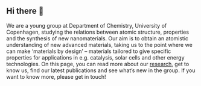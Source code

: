 ## Hi there 👋

We are a young group at Department of Chemistry, University of Copenhagen, studying the relations between atomic structure, properties and the synthesis of new nanomaterials. Our aim is to obtain an atomistic understanding of new advanced materials, taking us to the point where we can make ‘materials by design’  – materials tailored to give specific properties for applications in e.g. catalysis, solar cells and other energy technologies.
On this page, you can read more about our [research](https://nanostructure-cph.com/research/), get to know us, find our latest publications and see what’s new in the group.  If you want to know more, please get in touch!
<!--

**Here are some ideas to get you started:**

🙋‍♀️ A short introduction - what is your organization all about?
🌈 Contribution guidelines - how can the community get involved?
👩‍💻 Useful resources - where can the community find your docs? Is there anything else the community should know?
🍿 Fun facts - what does your team eat for breakfast?
🧙 Remember, you can do mighty things with the power of [Markdown](https://docs.github.com/github/writing-on-github/getting-started-with-writing-and-formatting-on-github/basic-writing-and-formatting-syntax)
-->
